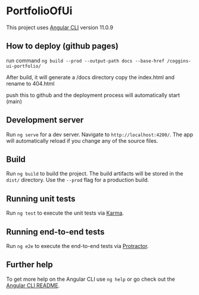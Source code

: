 # PortfolioOfUi

This project uses [Angular CLI](https://github.com/angular/angular-cli) version 11.0.9

## How to deploy (github pages)

run command
`ng build --prod --output-path docs --base-href /coggins-ui-portfolio/`

After build, it will generate a /docs directory
copy the index.html and rename to 404.html

push this to github and the deployment process will automatically start (main)


## Development server

Run `ng serve` for a dev server. Navigate to `http://localhost:4200/`. The app will automatically reload if you change any of the source files.

## Build

Run `ng build` to build the project. The build artifacts will be stored in the `dist/` directory. Use the `--prod` flag for a production build.

## Running unit tests

Run `ng test` to execute the unit tests via [Karma](https://karma-runner.github.io).

## Running end-to-end tests

Run `ng e2e` to execute the end-to-end tests via [Protractor](http://www.protractortest.org/).

## Further help

To get more help on the Angular CLI use `ng help` or go check out the [Angular CLI README](https://github.com/angular/angular-cli/blob/master/README.md).
